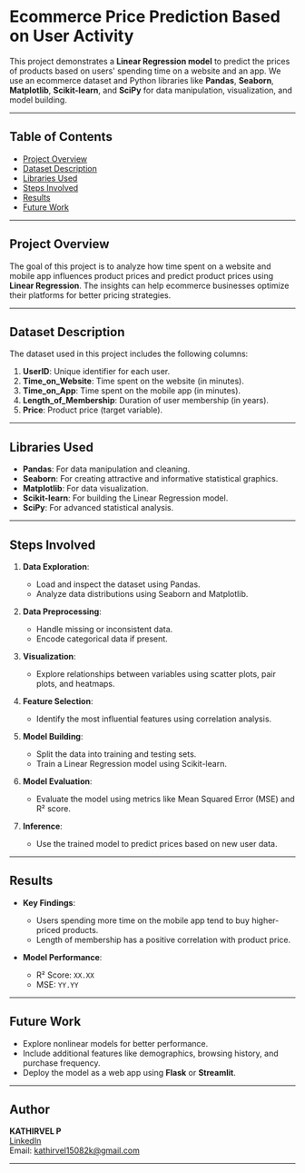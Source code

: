 # Ecommerce Price Prediction Based on User Activity

This project demonstrates a **Linear Regression model** to predict the prices of products based on users' spending time on a website and an app. We use an ecommerce dataset and Python libraries like **Pandas**, **Seaborn**, **Matplotlib**, **Scikit-learn**, and **SciPy** for data manipulation, visualization, and model building.

---

## Table of Contents
- [Project Overview](#project-overview)
- [Dataset Description](#dataset-description)
- [Libraries Used](#libraries-used)
- [Steps Involved](#steps-involved)
- [Results](#results)
- [Future Work](#future-work)

---

## Project Overview

The goal of this project is to analyze how time spent on a website and mobile app influences product prices and predict product prices using **Linear Regression**. The insights can help ecommerce businesses optimize their platforms for better pricing strategies.

---

## Dataset Description

The dataset used in this project includes the following columns:
1. **UserID**: Unique identifier for each user.
2. **Time_on_Website**: Time spent on the website (in minutes).
3. **Time_on_App**: Time spent on the mobile app (in minutes).
4. **Length_of_Membership**: Duration of user membership (in years).
5. **Price**: Product price (target variable).

---

## Libraries Used

- **Pandas**: For data manipulation and cleaning.
- **Seaborn**: For creating attractive and informative statistical graphics.
- **Matplotlib**: For data visualization.
- **Scikit-learn**: For building the Linear Regression model.
- **SciPy**: For advanced statistical analysis.

---

## Steps Involved

1. **Data Exploration**:
   - Load and inspect the dataset using Pandas.
   - Analyze data distributions using Seaborn and Matplotlib.

2. **Data Preprocessing**:
   - Handle missing or inconsistent data.
   - Encode categorical data if present.

3. **Visualization**:
   - Explore relationships between variables using scatter plots, pair plots, and heatmaps.

4. **Feature Selection**:
   - Identify the most influential features using correlation analysis.

5. **Model Building**:
   - Split the data into training and testing sets.
   - Train a Linear Regression model using Scikit-learn.

6. **Model Evaluation**:
   - Evaluate the model using metrics like Mean Squared Error (MSE) and R² score.

7. **Inference**:
   - Use the trained model to predict prices based on new user data.

---

## Results

- **Key Findings**:
  - Users spending more time on the mobile app tend to buy higher-priced products.
  - Length of membership has a positive correlation with product price.

- **Model Performance**:
  - R² Score: `XX.XX`
  - MSE: `YY.YY`

---

## Future Work

- Explore nonlinear models for better performance.
- Include additional features like demographics, browsing history, and purchase frequency.
- Deploy the model as a web app using **Flask** or **Streamlit**.

---

## Author

**KATHIRVEL P**  
[LinkedIn](https://www.linkedin.com/in/kathirvel-p-4089a7296?utm_source=share&utm_campaign=share_via&utm_content=profile&utm_medium=android_app)  
Email: kathirvel15082k@gmail.com

---
